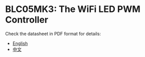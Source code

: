 # BLC05MK3: The WiFi LED PWM Controller

Check the datasheet in PDF format for details:

- [English](https://github.com/oldrev/borneo/blob/master/hw/datasheets/blc05mk3.pdf)
- [中文](https://github.com/oldrev/borneo/blob/master/hw/datasheets/blc05mk3.zh.pdf)